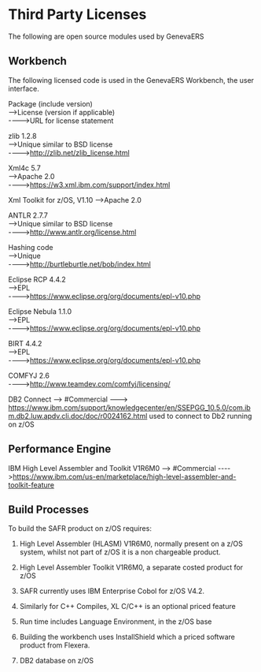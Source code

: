 # Third Party Licenses
The following are open source modules used by GenevaERS

## Workbench
The following licensed code is used in the GenevaERS Workbench, the user interface.

Package (include version)   
-->License (version if applicable)    
---->URL for license statement

zlib 1.2.8                  
-->Unique similar to BSD license       
---->http://zlib.net/zlib_license.html

Xml4c 5.7                   
-->Apache 2.0                          
---->https://w3.xml.ibm.com/support/index.html

Xml Toolkit for z/OS, V1.10
-->Apache 2.0

ANTLR 2.7.7                 
-->Unique similar to BSD license       
---->http://www.antlr.org/license.html

Hashing code                
-->Unique                              
---->http://burtleburtle.net/bob/index.html

Eclipse RCP 4.4.2           
-->EPL                                 
---->https://www.eclipse.org/org/documents/epl-v10.php

Eclipse Nebula 1.1.0        
-->EPL                                 
---->https://www.eclipse.org/org/documents/epl-v10.php

BIRT 4.4.2                  
-->EPL                                 
---->https://www.eclipse.org/org/documents/epl-v10.php

COMFYJ 2.6		                                                  
---->http://www.teamdev.com/comfyj/licensing/

DB2 Connect
--> #Commercial
---> https://www.ibm.com/support/knowledgecenter/en/SSEPGG_10.5.0/com.ibm.db2.luw.apdv.cli.doc/doc/r0024162.html
used to connect to Db2 running on z/OS

## Performance Engine
IBM High Level Assembler and Toolkit V1R6M0
--> #Commercial
---->https://www.ibm.com/us-en/marketplace/high-level-assembler-and-toolkit-feature

## Build Processes
To build the SAFR product on z/OS requires:

1. High Level Assembler (HLASM) V1R6M0, normally present on a z/OS system, whilst not part of z/OS it is a non chargeable product.

2. High Level Assembler Toolkit V1R6M0, a separate costed product for z/OS

3. SAFR currently uses IBM Enterprise Cobol for z/OS V4.2.

4. Similarly for C++ Compiles,  XL C/C++ is an optional priced feature

5. Run time includes Language Environment, in the z/OS base

6. Building the workbench uses InstallShield which a priced software product from Flexera.

7. DB2 database on z/OS
